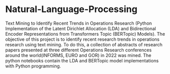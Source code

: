 # Natural-Language-Processing
Text Mining to Identify Recent Trends in Operations Research (Python Implementation of the Latent Dirichlet Allocation (LDA) and Bidirectional Encoder Representations from Transformers Topic (BERTopic) Models).
The objective of this project is to identify recent research trends in operations research using text mining. To do this, a collection of abstracts of research papers presented at  three different Operations Research conferences around the world(INFORMS, EURO and GOR) in 2022  was mined. The python notebooks contain the LDA and BERTopic model implementations with Python programming. 
